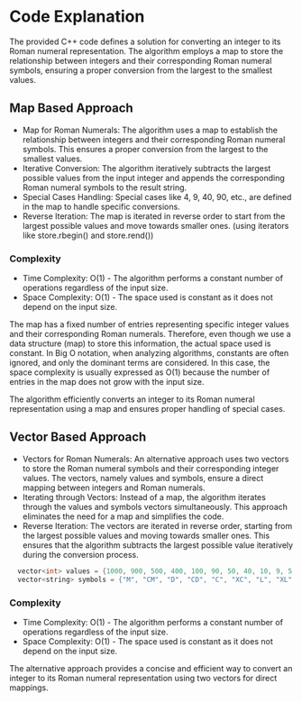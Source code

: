 # Code Explanation

The provided C++ code defines a solution for converting an integer to its Roman numeral representation. The algorithm employs a map to store the relationship between integers and their corresponding Roman numeral symbols, ensuring a proper conversion from the largest to the smallest values.

## Map Based Approach

- Map for Roman Numerals: The algorithm uses a map to establish the relationship between integers and their corresponding Roman numeral symbols. This ensures a proper conversion from the largest to the smallest values.
- Iterative Conversion: The algorithm iteratively subtracts the largest possible values from the input integer and appends the corresponding Roman numeral symbols to the result string.
- Special Cases Handling: Special cases like 4, 9, 40, 90, etc., are defined in the map to handle specific conversions.
- Reverse Iteration: The map is iterated in reverse order to start from the largest possible values and move towards smaller ones. (using iterators like store.rbegin() and store.rend())

### Complexity
- Time Complexity: O(1) - The algorithm performs a constant number of operations regardless of the input size.
- Space Complexity: O(1) - The space used is constant as it does not depend on the input size.

The map has a fixed number of entries representing specific integer values and their corresponding Roman numerals. Therefore, even though we use a data structure (map) to store this information, the actual space used is constant. In Big O notation, when analyzing algorithms, constants are often ignored, and only the dominant terms are considered. In this case, the space complexity is usually expressed as O(1) because the number of entries in the map does not grow with the input size. 

The algorithm efficiently converts an integer to its Roman numeral representation using a map and ensures proper handling of special cases.

## Vector Based Approach
- Vectors for Roman Numerals: An alternative approach uses two vectors to store the Roman numeral symbols and their corresponding integer values. The vectors, namely values and symbols, ensure a direct mapping between integers and Roman numerals.
- Iterating through Vectors: Instead of a map, the algorithm iterates through the values and symbols vectors simultaneously. This approach eliminates the need for a map and simplifies the code.
- Reverse Iteration: The vectors are iterated in reverse order, starting from the largest possible values and moving towards smaller ones. This ensures that the algorithm subtracts the largest possible value iteratively during the conversion process.

```cpp
  vector<int> values = {1000, 900, 500, 400, 100, 90, 50, 40, 10, 9, 5, 4, 1};
  vector<string> symbols = {"M", "CM", "D", "CD", "C", "XC", "L", "XL", "X", "IX", "V", "IV", "I"};
```
### Complexity
- Time Complexity: O(1) - The algorithm performs a constant number of operations regardless of the input size.
- Space Complexity: O(1) - The space used is constant as it does not depend on the input size.

The alternative approach provides a concise and efficient way to convert an integer to its Roman numeral representation using two vectors for direct mappings.
